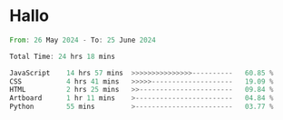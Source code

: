 # Hallo
<!--START_SECTION:waka-->

```rust
From: 26 May 2024 - To: 25 June 2024

Total Time: 24 hrs 18 mins

JavaScript    14 hrs 57 mins  >>>>>>>>>>>>>>>----------   60.85 %
CSS           4 hrs 41 mins   >>>>>--------------------   19.09 %
HTML          2 hrs 25 mins   >>-----------------------   09.84 %
Artboard      1 hr 11 mins    >------------------------   04.84 %
Python        55 mins         >------------------------   03.77 %
```

<!--END_SECTION:waka-->
